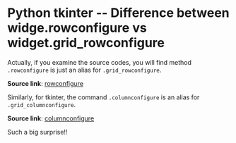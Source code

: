 ---
---


# Python tkinter -- Difference between widge.rowconfigure vs widget.grid_rowconfigure

Actually, if you examine the source codes, you will find method `.rowconfigure` is just an alias for `.grid_rowconfigure`.

**Source link**: [rowconfigure](https://github.com/python/cpython/blob/3.9/Lib/tkinter/__init__.py#L1816)


Similarly, for tkinter, the command `.columnconfigure` is an alias for `.grid_columnconfigure`.

**Source link**: [columnconfigure](https://github.com/python/cpython/blob/3.9/Lib/tkinter/__init__.py#L1785)


Such a big surprise!!
